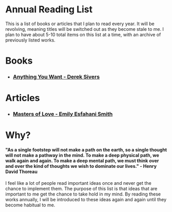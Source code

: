Annual Reading List
===================

This is a list of books or articles that I plan to read every year. It will be revolving, meaning titles will be switched out as they become stale to me. I plan to have about 5-10 total items on this list at a time, with an archive of previously listed works.

Books
=====
* ### [Anything You Want - Derek Sivers](https://www.goodreads.com/book/show/11878168-anything-you-want)


Articles
========
* ### [Masters of Love - Emily Esfahani Smith](http://www.theatlantic.com/health/archive/2014/06/happily-ever-after/372573/)

Why?
====

#### "As a single footstep will not make a path on the earth, so a single thought will not make a pathway in the mind. To make a deep physical path, we walk again and again. To make a deep mental path, we must think over and over the kind of thoughts we wish to dominate our lives." - Henry David Thoreau

I feel like a lot of people read important ideas once and never get the chance to implement them.
The purpose of this list is that ideas that are important to me get the chance to take hold
in my mind. By reading these works annually, I will be introduced to these ideas again
and again until they become habitual to me.
